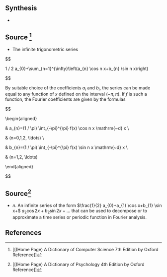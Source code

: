 ## Synthesis
- 
## Source [^1]
- The infinite trigonometric series

  

$$

1 / 2 a_{0}+\sum_{n=1}^{\infty}\left(a_{n} \cos n x+b_{n} \sin n x\right)

$$

  

By suitable choice of the coefficients $a_{i}$ and $b_{i}$, the series can be made equal to any function of $x$ defined on the interval $(-\pi, \pi)$. If $f$ is such a function, the Fourier coefficients are given by the formulas

  

$$

\begin{aligned}

& a_{n}=(1 / \pi) \int_{-\pi}^{\pi} f(x) \cos n x \mathrm{~d} x \\

& (n=0,1,2, \ldots) \\

& b_{n}=(1 / \pi) \int_{-\pi}^{\pi} f(x) \sin n x \mathrm{~d} x \\

& (n=1,2, \ldots)

\end{aligned}

$$
## Source[^2]
- $n$. An infinite series of the form $\frac{1}{2} a_{0}+a_{1} \cos x+b_{1} \sin x+$ $a_{2} \cos 2 x+b_{2} \sin 2 x+\ldots$ that can be used to decompose or to approximate a time series or periodic function in Fourier analysis.
## References

[^1]: [[(Home Page) A Dictionary of Computer Science 7th Edition by Oxford Reference]]
[^2]: [[(Home Page) A Dictionary of Psychology 4th Edition by Oxford Reference]]